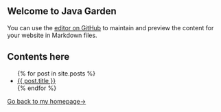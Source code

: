 ## Welcome to Java Garden

You can use the [editor on GitHub](https://github.com/960761/AboutJS/edit/master/README.md) to maintain and preview the content for your website in Markdown files.


## Contents here

<ul>
  {% for post in site.posts %}
    <li>
      <a href="{{ site.baseurl }}{{ post.url }}">{{ post.title }}</a>
    </li>
  {% endfor %}
</ul>

[Go back to my homepage->](https://960761.github.io/)
